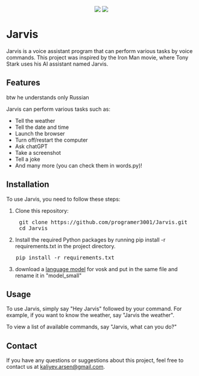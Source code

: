 <p align="center">
  <img src="https://img.shields.io/badge/python-3.7%2B-blue">
  <img src="https://img.shields.io/github/license/programer3001/Jarvis">
</p>

# Jarvis

Jarvis is a voice assistant program that can perform various tasks by voice commands. This project was inspired by the Iron Man movie, where Tony Stark uses his AI assistant named Jarvis.

## Features

btw he understands only Russian

Jarvis can perform various tasks such as:

- Tell the weather
- Tell the date and time
- Launch the browser
- Turn off/restart the computer
- Ask chatGPT
- Take a screenshot
- Tell a joke
- And many more (you can check them in words.py)!

## Installation

To use Jarvis, you need to follow these steps:

1. Clone this repository:
<pre>
    git clone https://github.com/programer3001/Jarvis.git
    cd Jarvis
</pre>

2. Install the required Python packages by running pip install -r requirements.txt in the project directory.
<pre>
   pip install -r requirements.txt
</pre>

3. download a <a href="https://alphacephei.com/vosk/models">language model</a> for vosk and put in the same file and rename it in "model_small"




## Usage

To use Jarvis, simply say "Hey Jarvis" followed by your command. For example, if you want to know the weather, say "Jarvis the weather".

To view a list of available commands, say "Jarvis, what can you do?"

## Contact

If you have any questions or suggestions about this project, feel free to contact us at kaliyev.arsen@gmail.com.

